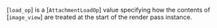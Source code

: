 [`load_op`] is a [`AttachmentLoadOp`] value specifying how the
contents of [`image_view`] are treated at the start of the render pass
instance.